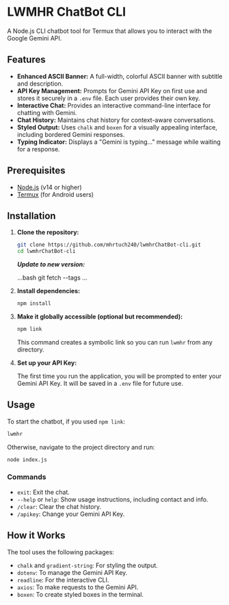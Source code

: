 # LWMHR ChatBot CLI

A Node.js CLI chatbot tool for Termux that allows you to interact with the Google Gemini API.

## Features

-   **Enhanced ASCII Banner:** A full-width, colorful ASCII banner with subtitle and description.
-   **API Key Management:** Prompts for Gemini API Key on first use and stores it securely in a `.env` file. Each user provides their own key.
-   **Interactive Chat:** Provides an interactive command-line interface for chatting with Gemini.
-   **Chat History:** Maintains chat history for context-aware conversations.
-   **Styled Output:** Uses `chalk` and `boxen` for a visually appealing interface, including bordered Gemini responses.
-   **Typing Indicator:** Displays a "Gemini is typing..." message while waiting for a response.

## Prerequisites

-   [Node.js](https://nodejs.org/en/) (v14 or higher)
-   [Termux](https://termux.com/) (for Android users)

## Installation

1.  **Clone the repository:**

    ```bash
    git clone https://github.com/mhrtuch240/lwmhrChatBot-cli.git
    cd lwmhrChatBot-cli
    ```
    ***Update to new version:***

    ...bash
    git fetch --tags
    ...

3.  **Install dependencies:**

    ```bash
    npm install
    ```

4.  **Make it globally accessible (optional but recommended):**

    ```bash
    npm link
    ```
    This command creates a symbolic link so you can run `lwmhr` from any directory.

5.  **Set up your API Key:**

    The first time you run the application, you will be prompted to enter your Gemini API Key. It will be saved in a `.env` file for future use.

## Usage

To start the chatbot, if you used `npm link`:

```bash
lwmhr
```

Otherwise, navigate to the project directory and run:

```bash
node index.js
```

### Commands

-   `exit`: Exit the chat.
-   `--help` or `help`: Show usage instructions, including contact and info.
-   `/clear`: Clear the chat history.
-   `/apikey`: Change your Gemini API Key.

## How it Works

The tool uses the following packages:

-   `chalk` and `gradient-string`: For styling the output.
-   `dotenv`: To manage the Gemini API Key.
-   `readline`: For the interactive CLI.
-   `axios`: To make requests to the Gemini API.
-   `boxen`: To create styled boxes in the terminal.
